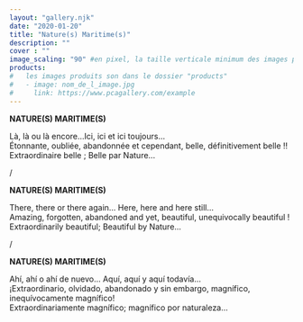 ```yaml
---
layout: "gallery.njk"
date: "2020-01-20"
title: "Nature(s) Maritime(s)"
description: ""
cover : ""
image_scaling: "90" #en pixel, la taille verticale minimum des images presentes dans la gallery
products:
#   les images produits son dans le dossier "products"
#   - image: nom_de_l_image.jpg
#     link: https://www.pcagallery.com/example
---
```

**NATURE(S) MARITIME(S)**

Là, là ou là encore...Ici, ici et ici toujours...  
Étonnante, oubliée, abandonnée et cependant, belle, définitivement belle !!  
Extraordinaire belle ; Belle par Nature...  

/

**NATURE(S) MARITIME(S)**

There, there or there again... Here, here and here still...  
Amazing, forgotten, abandoned and yet, beautiful, unequivocally beautiful !  
Extraordinarily beautiful; Beautiful by Nature...  

/

**NATURE(S) MARITIME(S)**

Ahí, ahí o ahí de nuevo... Aquí, aquí y aquí todavía...  
¡Extraordinario, olvidado, abandonado y sin embargo, magnífico, inequívocamente magnífico!  
Extraordinariamente magnífico; magnífico por naturaleza...  